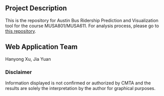 ## Project Description
This is the repository for Austin Bus Ridership Prediction and Visualization tool for the course MUSA801/MUSA611.
For analysis process, please go to [this repository](https://github.com/cathyxuhyx/MUSA_800_Austin-Bus-Network-Prediction.git).

## Web Application Team
Hanyong Xu, Jia Yuan

### Disclaimer
Information displayed is not confirmed or authorized by CMTA and the results are solely the interpretation by the author for graphical purposes.
